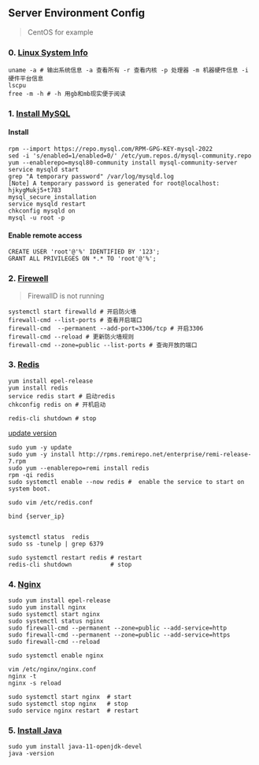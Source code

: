 #

## Server Environment Config

> CentOS for example

### 0. [Linux System Info](https://boxmaking.github.io/linux/systeminfo.html#:~:text=linux%E7%B3%BB%E7%BB%9F%E4%BF%A1%E6%81%AF%E6%9F%A5%E8%AF%A2%E6%95%99%E7%A8%8B%201%202%20GUI%E8%BD%AF%E4%BB%B6%E6%9D%A5%E6%9F%A5%E7%9C%8B%E7%B3%BB%E7%BB%9F%E7%9A%84%E7%A1%AC%E4%BB%B6%E4%BF%A1%E6%81%AF%E2%80%94%E6%9C%80%E7%AE%80%E5%8D%95%20i-nex%20%E6%94%B6%E9%9B%86%E7%A1%AC%E4%BB%B6%E4%BF%A1%E6%81%AF%EF%BC%8C%E5%B9%B6%E4%B8%94%E7%B1%BB%E4%BC%BC%E4%BA%8E%20Windows%20%E4%B8%8B%E6%B5%81%E8%A1%8C%E7%9A%84,-aux%20...%207%208%20%E7%BD%91%E7%BB%9C%E7%9B%B8%E5%85%B3%E5%91%A2%E7%9A%84%E4%BF%A1%E6%81%AF%208.1%20%E6%9F%A5%E7%9C%8B%E7%BD%91%E5%8D%A1%E7%A1%AC%E4%BB%B6%E4%BF%A1%E6%81%AF%20)

```shell
uname -a # 输出系统信息 -a 查看所有 -r 查看内核 -p 处理器 -m 机器硬件信息 -i 硬件平台信息
lscpu
free -m -h # -h 用gb和mb现实便于阅读
```

### 1.  [Install MySQL](https://www.mysqltutorial.org/install-mysql-centos/)

#### Install

```shell
rpm --import https://repo.mysql.com/RPM-GPG-KEY-mysql-2022
sed -i 's/enabled=1/enabled=0/' /etc/yum.repos.d/mysql-community.repo
yum --enablerepo=mysql80-community install mysql-community-server
service mysqld start
grep "A temporary password" /var/log/mysqld.log
[Note] A temporary password is generated for root@localhost: hjkygMukj5+t783
mysql_secure_installation
service mysqld restart
chkconfig mysqld on
mysql -u root -p

```

#### Enable remote access

```mysql
CREATE USER 'root'@'%' IDENTIFIED BY '123';
GRANT ALL PRIVILEGES ON *.* TO 'root'@'%';
```

### 2. [Firewell](https://www.ateam-oracle.com/post/opening-ports-in-linux-7-firewalls-for-oracle-analytics-cloud-access-to-database-and-remote-data-connectivity-listeners#:~:text=Compute%20instance%20firewalls%20by%20default%20are%20created%20without,services%20have%20the%20default%20listener%20port%20%281521%29%20open.)

> FirewallD is not running

```shell
systemctl start firewalld # 开启防火墙
firewall-cmd --list-ports # 查看开启端口
firewall-cmd  --permanent --add-port=3306/tcp # 开启3306 
firewall-cmd --reload # 更新防火墙规则
firewall-cmd --zone=public --list-ports # 查询开放的端口

```

### 3. [Redis](https://cloud.tencent.com/developer/article/1938468)

```shell
yum install epel-release
yum install redis
service redis start # 启动redis
chkconfig redis on # 开机启动

redis-cli shutdown # stop
```

[update version](https://computingforgeeks.com/how-to-install-latest-redis-on-centos-rhel/)

```shell
sudo yum -y update
sudo yum -y install http://rpms.remirepo.net/enterprise/remi-release-7.rpm
sudo yum --enablerepo=remi install redis
rpm -qi redis
sudo systemctl enable --now redis #  enable the service to start on system boot.

sudo vim /etc/redis.conf

bind {server_ip}


systemctl status  redis
sudo ss -tunelp | grep 6379

sudo systemctl restart redis # restart
redis-cli shutdown           # stop
```

### 4. [Nginx](https://www.digitalocean.com/community/tutorials/how-to-install-nginx-on-centos-7)

```shell
sudo yum install epel-release
sudo yum install nginx
sudo systemctl start nginx
sudo systemctl status nginx
sudo firewall-cmd --permanent --zone=public --add-service=http
sudo firewall-cmd --permanent --zone=public --add-service=https
sudo firewall-cmd --reload

sudo systemctl enable nginx

vim /etc/nginx/nginx.conf
nginx -t
nginx -s reload

sudo systemctl start nginx  # start
sudo systemctl stop nginx   # stop
sudo service nginx restart  # restart
```

### 5. [Install Java](https://linuxize.com/post/install-java-on-centos-7/)

```shell
sudo yum install java-11-openjdk-devel
java -version
```
